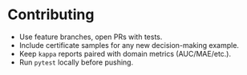 # Contributing

- Use feature branches, open PRs with tests.
- Include certificate samples for any new decision-making example.
- Keep `kappa` reports paired with domain metrics (AUC/MAE/etc.).
- Run `pytest` locally before pushing.
